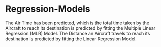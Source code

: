 # Regression-Models
The Air Time has been predicted, which is the total time taken by the Aircraft to reach its destination is predicted by fitting the Multiple Linear Regression (MLR) Model. 
The Distance an Aircraft travels to reach its destination is predicted by fitting the Linear Regression Model.
